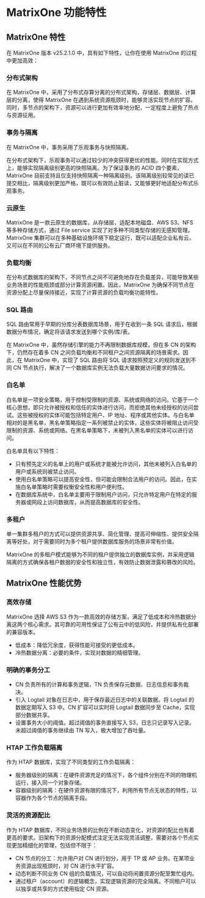 # MatrixOne 功能特性

## MatrixOne 特性

在 MatrixOne 版本 v25.2.1.0 中，具有如下特性，让你在使用 MatrixOne 的过程中更加高效：

### 分布式架构

在 MatrixOne 中，采用了分布式存算分离的分布式架构，存储层、数据层、计算层的分离，使得 MatrixOne 在遇到系统资源瓶颈时，能够灵活实现节点的扩容。同时，多节点的架构下，资源可以进行更加有效率地分配，一定程度上避免了热点与资源征用。

### 事务与隔离

在 MatrixOne 中，事务采用了乐观事务与快照隔离。

在分布式架构下，乐观事务可以通过较少的冲突获得更优的性能。同时在实现方式上，能够实现隔离级别更高的快照隔离。为了保证事务的 ACID 四个要素，MatrixOne 目前支持且仅支持快照隔离一种隔离级别。该隔离级别较常见的读已提交相比，隔离级别更加严格，既可以有效防止脏读，又能够更好地适配分布式乐观事务。

### 云原生

MatrixOne 是一款云原生的数据库，从存储层，适配本地磁盘、AWS S3、NFS 等多种存储方式，通过 File service 实现了对多种不同类型存储的无感知管理。MatrixOne 集群可以在多种基础设施环境下稳定运行，既可以适配企业私有云，又可以在不同的公有云厂商环境下提供服务。

### 负载均衡

在分布式数据库的架构下，不同节点之间不可避免地存在负载差异，可能导致某些业务场景的性能瓶颈或部分计算资源闲置。因此，MatrixOne 为确保不同节点在资源分配上尽量保持接近，实现了计算资源的负载均衡功能特性。

### SQL 路由

SQL 路由常用于早期的分库分表数据库场景，用于在收到一条 SQL 请求后，根据数据分布情况，确定将该请求发送到哪个实例/库/表。

在 MatrixOne 中，虽然存储引擎的能力不再限制数据库规模，但在多 CN 的架构下，仍然存在着多 CN 之间负载均衡和不同租户之间资源隔离的场景需求。因此，在 MatrixOne 中，实现了 SQL 路由将 SQL 请求按照预定义的规则发送到不同 CN 节点执行，解决了一个数据库实例无法负载大量数据访问要求的情况。

### 白名单

白名单是一项安全策略，用于控制受限制的资源、系统或网络的访问。它基于一个核心思想，即只允许被授权和信任的实体进行访问，而拒绝其他未经授权的访问尝试。这些被授权的实体可能包括特定用户、IP 地址、程序或其他实体。与白名单相对的是黑名单，黑名单策略指定一系列被禁止的实体，这些实体将被阻止访问受限制的资源、系统或网络。在黑名单策略下，未被列入黑名单的实体可以进行访问。

白名单具有以下特性：

- 只有预先定义的名单上的用户或系统才能被允许访问，其他未被列入白名单的用户或系统则被禁止访问。
- 使用白名单策略可以提高安全性，但可能会限制合法用户的访问。因此，在实施白名单策略时需要权衡安全性和用户便利性。
- 在数据库系统中，白名单主要用于限制用户访问，只允许特定用户在特定的服务器或网段上访问数据库，从而提高数据库的安全性。

### 多租户

单一集群多租户的方式可以提供资源共享、简化管理、提高可伸缩性、提供安全隔离等好处，对于需要同时为多个租户提供数据库服务的场景非常有价值。

MatrixOne 的多租户模式能够为不同的租户提供独立的数据库实例，并采用逻辑隔离的方式确保各租户数据的安全性和独立性，有效防止数据泄露和篡改的风险。

## MatrixOne 性能优势

### 高效存储

MatrixOne 选择 AWS S3 作为一款高效的存储方案，满足了低成本和冷热数据分离这两个核心需求。其可靠的可用性保证了公有云中的低风险，并提供私有化部署的兼容版本。

- 低成本：降低冗余度，获得性能可接受的更低成本。
- 冷热数据分离：必要的条件，实现对数据的精细管理。

### 明确的事务分工

- CN 负责所有的计算和事务逻辑，TN 负责保存元数据、日志信息和事务裁决。
- 引入 Logtail 对象在日志中，用于保存最近日志中的关联数据。将 Logtail 的数据定期写入 S3 中。CN 扩容可以实时将 Logtail 数据同步至 Cache，实现部分数据共享。
- 设置事务大小的阈值。超过阈值的事务直接写入 S3，日志只记录写入记录。未超过阈值的事务继续由 TN 写入，极大增加了吞吐量。

### HTAP 工作负载隔离

作为 HTAP 数据库，实现了不同类型的工作负载隔离：

- 服务器级别的隔离：在硬件资源充足的情况下，各个组件分别在不同的物理机运行，接入同一个对象存储。
- 容器级别的隔离：在硬件资源有限的情况下，利用所有节点无状态的特性，以容器作为各个节点的隔离手段。

### 灵活的资源配比

作为 HTAP 数据库，不同业务场景的比例在不断动态变化，对资源的配比也有着更高的要求。旧架构下的资源分配模式注定无法实现灵活调整，需要对各个节点实现更加精细化的管理，包括但不限于：

- CN 节点的分工：允许用户对 CN 进行划分，用于 TP 或 AP 业务。在某项业务资源出现瓶颈时，对 CN 进行水平扩容。
- 动态判断不同业务 CN 组的负载情况，可以自动将闲置资源分配至繁忙组内。
- 通过租户（account）的逻辑概念，实现逻辑资源的完全隔离。不同租户可以以独享或共享的方式使用指定 CN 资源。
